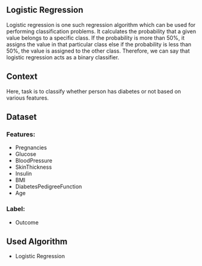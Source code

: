 ## Logistic Regression

Logistic regression is one such regression algorithm which can be used for performing classification problems. It calculates the probability that a given value belongs to a specific class. If the probability is more than 50%, it assigns the value in that particular class else if the probability is less than 50%, the value is assigned to the other class. Therefore, we can say that logistic regression acts as a binary classifier.

## Context

Here, task is to classify whether person has diabetes or not based on various features.

## Dataset

### Features:

- Pregnancies
- Glucose
- BloodPressure
- SkinThickness
- Insulin
- BMI
- DiabetesPedigreeFunction
- Age

### Label:

- Outcome

## Used Algorithm

- Logistic Regression
